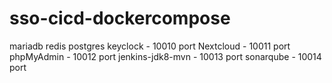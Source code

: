 # sso-cicd-dockercompose

mariadb
redis
postgres
keyclock - 10010 port
Nextcloud - 10011 port
phpMyAdmin - 10012 port
jenkins-jdk8-mvn - 10013 port
sonarqube - 10014 port
